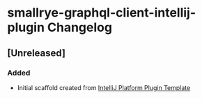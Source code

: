 <!-- Keep a Changelog guide -> https://keepachangelog.com -->

# smallrye-graphql-client-intellij-plugin Changelog

## [Unreleased]
### Added
- Initial scaffold created from [IntelliJ Platform Plugin Template](https://github.com/JetBrains/intellij-platform-plugin-template)
